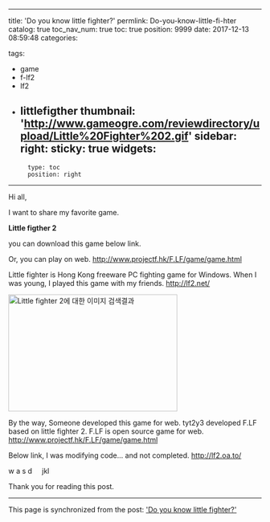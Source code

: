 
---
title: 'Do you know little fighter?'
permlink: Do-you-know-little-fi-hter
catalog: true
toc_nav_num: true
toc: true
position: 9999
date: 2017-12-13 08:59:48
categories:

tags:
- game
- f-lf2
- lf2
- littlefigther
thumbnail: 'http://www.gameogre.com/reviewdirectory/upload/Little%20Fighter%202.gif'
sidebar:
    right:
        sticky: true
widgets:
    -
        type: toc
        position: right
---


Hi all,

I want to share my favorite game.

<strong>Little figther 2</strong>

you can download this game below link.

Or, you can play on web.
<a href="http://www.projectf.hk/F.LF/game/game.html" target="_blank" rel="noopener">http://www.projectf.hk/F.LF/game/game.html</a>

Little fighter is Hong Kong freeware PC fighting game for Windows.
When I was young, I played this game with my friends.
<a href="http://lf2.net/" target="_blank" rel="noopener">http://lf2.net/</a>

<img class="alignnone" src="http://www.gameogre.com/reviewdirectory/upload/Little%20Fighter%202.gif" alt="Little fighter 2에 대한 이미지 검색결과" width="336" height="233" />

By the way, Someone developed this game for web.
tyt2y3 developed F.LF based on little fighter 2.
F.LF is open source game for web.
<a href="http://www.projectf.hk/F.LF/game/game.html" target="_blank" rel="noopener">http://www.projectf.hk/F.LF/game/game.html</a>

Below link, I was modifying code... and not completed.
<a href="http://lf2.oa.to/" target="_blank" rel="noopener">http://lf2.oa.to/</a>

w
a s d     jkl

Thank you for reading this post.

- - -

This page is synchronized from the post: ['Do you know little fighter?'](https://steempeak.com/@jacobyu/do-you-know-little-fighter)
